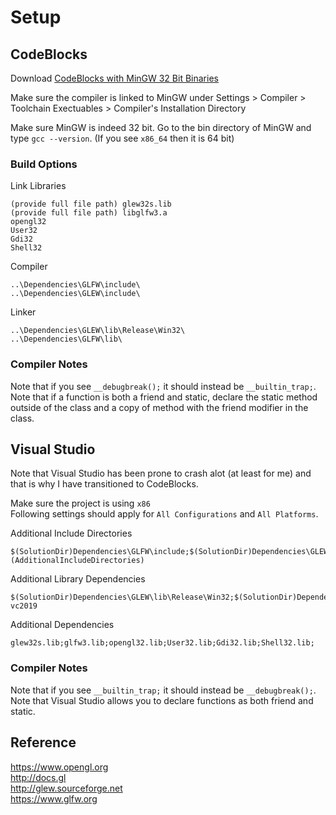 # Setup
## CodeBlocks
Download [CodeBlocks with MinGW 32 Bit Binaries](http://www.codeblocks.org/downloads/)

Make sure the compiler is linked to MinGW under Settings > Compiler > Toolchain Exectuables > Compiler's Installation Directory

Make sure MinGW is indeed 32 bit. Go to the bin directory of MinGW and type `gcc --version`. (If you see `x86_64` then it is 64 bit)

### Build Options
Link Libraries
```
(provide full file path) glew32s.lib
(provide full file path) libglfw3.a
opengl32
User32
Gdi32
Shell32
```

Compiler
```
..\Dependencies\GLFW\include\
..\Dependencies\GLEW\include\
```

Linker
```
..\Dependencies\GLEW\lib\Release\Win32\
..\Dependencies\GLFW\lib\
```

### Compiler Notes
Note that if you see `__debugbreak();` it should instead be `__builtin_trap;`.  
Note that if a function is both a friend and static, declare the static method outside of the class and a copy of method with the friend modifier in the class.  

## Visual Studio
Note that Visual Studio has been prone to crash alot (at least for me) and that is why I have transitioned to CodeBlocks.

Make sure the project is using `x86`  
Following settings should apply for `All Configurations` and `All Platforms`.

Additional Include Directories
```
$(SolutionDir)Dependencies\GLFW\include;$(SolutionDir)Dependencies\GLEW\include;%(AdditionalIncludeDirectories)
```

Additional Library Dependencies
```
$(SolutionDir)Dependencies\GLEW\lib\Release\Win32;$(SolutionDir)Dependencies\GLFW\lib-vc2019
```

Additional Dependencies
```
glew32s.lib;glfw3.lib;opengl32.lib;User32.lib;Gdi32.lib;Shell32.lib;
```

### Compiler Notes
Note that if you see `__builtin_trap;` it should instead be `__debugbreak();`.  
Note that Visual Studio allows you to declare functions as both friend and static.  

## Reference
https://www.opengl.org  
http://docs.gl  
http://glew.sourceforge.net  
https://www.glfw.org  
